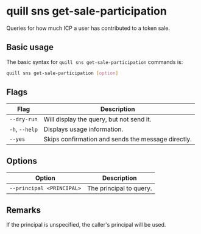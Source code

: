 # quill sns get-sale-participation

Queries for how much ICP a user has contributed to a token sale.

## Basic usage

The basic syntax for `quill sns get-sale-participation` commands is:

```sh
quill sns get-sale-participation [option]
```

## Flags

| Flag           | Description                                        |
|----------------|----------------------------------------------------|
| `--dry-run`    | Will display the query, but not send it.           |
| `-h`, `--help` | Displays usage information.                        |
| `--yes`        | Skips confirmation and sends the message directly. |

## Options

| Option                    | Description             |
|---------------------------|-------------------------|
| `--principal <PRINCIPAL>` | The principal to query. |

## Remarks

If the principal is unspecified, the caller's principal will be used.
